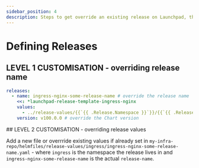 ```yaml
---
sidebar_position: 4
description: Steps to get override an existing release on Launchpad, the Kubernetes toolkit for Graph Protocol Indexers
---
```


# Defining Releases

## LEVEL 1 CUSTOMISATION - overriding release name

```yaml
releases:
  - name: ingress-nginx-some-release-name # override the release name
    <<: *launchpad-release-template-ingress-nginx
    values:
      - ../release-values/{{`{{ .Release.Namespace }}`}}/{{`{{ .Release.Name }}`}}.yaml
    version: v100.0.0 # override the Chart version
```

## LEVEL 2 CUSTOMISATION - overriding release values

Add a new file or overrride existing values if already set in  `my-infra-repo/helmfiles/release-values/ingress/ingress-nginx-some-release-name.yaml` - where `ingress` is the namespace the release lives in and `ingress-nginx-some-release-name` is the actual `release-name`.
